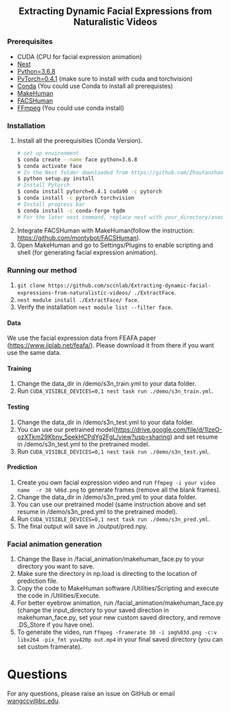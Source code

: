 <h2 align="center">Extracting Dynamic Facial Expressions from Naturalistic Videos</h2>

### Prerequisites 
* CUDA (CPU for facial expression animation)
* [Nest](https://github.com/ZhouYanzhao/Nest.git)
* [Python=3.6.8](https://www.python.org)
* [PyTorch=0.4.1](https://pytorch.org) (make sure to install with cuda and torchvision)
* [Conda](https://www.anaconda.com/) (You could use Conda to install all prerequistes)
* [MakeHuman](http://www.makehumancommunity.org/)
* [FACSHuman](https://github.com/montybot/FACSHuman)
* [FFmpeg](https://www.ffmpeg.org/) (You could use conda install)

### Installation
1. Install all the prerequisities
   (Conda Version).
    ```bash
    # set up environment
    $ conda create --name face python=3.6.8
    $ conda activate face
    # In the Nest folder downloaded from https://github.com/ZhouYanzhao/Nest.git
    $ python setup.py install
    # Install Pytorch
    $ conda install pytorch=0.4.1 cuda90 -c pytorch
    $ conda install -c pytorch torchvision
    # Install progress bar
    $ conda install -c conda-forge tqdm
    # For the later nest command, replace nest with your_directory/anaconda3/envs/face/bin/nest
    
    ```
3. Integrate FACSHuman with MakeHuman(follow the instruction: https://github.com/montybot/FACSHuman).
4. Open MakeHuman and go to Settings/Plugins to enable scripting and shell (for generating facial expression animation).

### Running our method

1. `git clone https://github.com/sccnlab/Extracting-dynamic-facial-expressions-from-naturalistic-videos/ ./ExtractFace`.
2. `nest module install ./ExtractFace/ face`.
3.  Verify the installation `nest module list --filter face`.

#### Data
We use the facial expression data from FEAFA paper (https://www.iiplab.net/feafa/). Please download it from there if you want use the same data.

#### Training
1. Change the data_dir in /demo/s3n_train.yml to your data folder.
2. Run `CUDA_VISIBLE_DEVICES=0,1 nest task run ./demo/s3n_train.yml`.

#### Testing
1. Change the data_dir in /demo/s3n_test.yml to your data folder.
2. You can use our pretrained model(https://drive.google.com/file/d/1lzeO-ozXTkm29Kbny_5pekHCPdYg2FgL/view?usp=sharing) and set resume in /demo/s3n_test.yml to the pretrained model.
3. Run `CUDA_VISIBLE_DEVICES=0,1 nest task run ./demo/s3n_test.yml`.

#### Prediction
1. Create you own facial expression video and run `ffmpeg -i your video name  -r 30 %06d.png` to generate frames (remove all the blank frames).
2. Change the data_dir in /demo/s3n_pred.yml to your data folder.
3. You can use our pretrained model (same instruction above and set resume in /demo/s3n_pred.yml to the pretrained model).
4. Run `CUDA_VISIBLE_DEVICES=0,1 nest task run ./demo/s3n_pred.yml`.
5. The final output will save in ./output/pred.npy.

### Facial animation generation
1. Change the Base in /facial_animation/makehuman_face.py to your directory you want to save.
2. Make sure the directory in np.load is directing to the location of prediction file.
3. Copy the code to MakeHuman software /Utilities/Scripting and execute the code in /Utilities/Execute.
4. For better eyebrow animation, run /facial_animation/makehuman_face.py (change the input_directory to your saved direction in makehuman_face.py, set your new custom saved directory, and remove .DS_Store if you have one).
5. To generate the video, run `ffmpeg -framerate 30 -i img%03d.png -c:v libx264 -pix_fmt yuv420p out.mp4` in your final saved directory (you can set custom framerate).

# Questions
For any questions, please raise an issue on GitHub or email wangccy@bc.edu.
